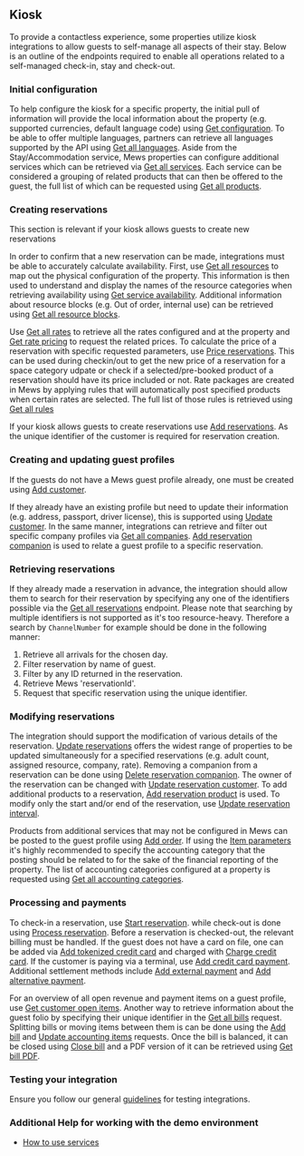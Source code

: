 ## Kiosk

To provide a contactless experience, some properties utilize kiosk integrations to allow guests to self-manage all aspects of their stay. Below is an outline of the endpoints required to enable all operations related to a self-managed check-in, stay and check-out.

### Initial configuration

To help configure the kiosk for a specific property, the initial pull of information will provide the local information about the property (e.g. supported currencies, default language code) using [Get configuration](../operations/configuration.md#get-configuration). To be able to offer multiple languages, partners can retrieve all languages supported by the API using [Get all languages](../operations/configuration.md#get-all-languages). Aside from the Stay/Accommodation service, Mews properties can configure additional services which can be retrieved via [Get all services](../operations/services.md#get-all-services). Each service can be considered a grouping of related products that can then be offered to the guest, the full list of which can be requested using [Get all products](../operations/services.md#get-all-products).

### Creating reservations

This section is relevant if your kiosk allows guests to create new reservations

In order to confirm that a new reservation can be made, integrations must be able to accurately calculate availability. First, use [Get all resources](../operations/enterprises.md#get-all-resources) to map out the physical configuration of the property. This information is then used to understand and display the names of the resource categories when retrieving availability using [Get service availability](../operations/services.md#get-service-availability). Additional information about resource blocks (e.g. Out of order, internal use) can be retrieved using [Get all resource blocks](../operations/enterprises.md#get-all-resource-blocks). 

Use [Get all rates](../operations/services.md#get-all-rates) to retrieve all the rates configured and at the property and [Get rate pricing](../operations/services.md#get-rate-pricing) to request the related prices. To calculate the price of a reservation with specific requested parameters, use [Price reservations](../operations/reservations.md#price-reservations). This can be used during checkin/out to get the new price of a reservation for a space category udpate or check if a selected/pre-booked product of a reservation should have its price included or not. Rate packages are created in Mews by applying rules that will automatically post specified products when certain rates are selected. The full list of those rules is retrieved using [Get all rules](../operations/services.md#get-all-rules)

If your kiosk allows guests to create reservations use [Add reservations](../operations/reservations.md#add-reservations). As the unique identifier of the customer is required for reservation creation.

### Creating and updating guest profiles

If the guests do not have a Mews guest profile already, one must be created using [Add customer](../operations/customers.md#add-customer). 

If they already have an existing profile but need to update their information (e.g. address, passport, driver license), this is supported using [Update customer](../operations/customers.md#update-customer). In the same manner, integrations can retrieve and filter out specific company profiles via [Get all companies](../operations/enterprises.md#get-all-companies). [Add reservation companion](../operations/reservations.md#add-reservation-companion) is used to relate a guest profile to a specific reservation.

### Retrieving reservations

If they already made a reservation in advance, the integration should allow them to search for their reservation by specifying any one of the identifiers possible via the [Get all reservations](../operations/reservations.md#get-all-reservations) endpoint. Please note that searching by multiple identifiers is not supported as it's too resource-heavy. Therefore a search by `ChannelNumber` for example should be done in the following manner:

1. Retrieve all arrivals for the chosen day.
2. Filter reservation by name of guest.
3. Filter by any ID returned in the reservation.
4. Retrieve Mews 'reservationId'.
5. Request that specific reservation using the unique identifier.

### Modifying reservations

The integration should support the modification of various details of the reservation. [Update reservations](../operations/reservations.md#update-reservations) offers the widest range of properties to be updated simultaneously for a specified reservations (e.g. adult count, assigned resource, company, rate). Removing a companion from a reservation can be done using [Delete reservation companion](../operations/reservations.md#delete-reservation-companion). The owner of the reservation can be changed with [Update reservation customer](../operations/reservations.md#update-reservation-customer). To add additional products to a reservation, [Add reservation product](../operations/reservations.md#add-reservation-product) is used. To modify only the start and/or end of the reservation, use [Update reservation interval](../operations/reservations.md#update-reservation-interval).

Products from additional services that may not be configured in Mews can be posted to the guest profile using [Add order](../operations/services.md#add-order). If using the [Item parameters](../operations/services.md#item-parameters) it's highly recommended to specify the accounting category that the posting should be related to for the sake of the financial reporting of the property. The list of accounting categories configured at a property is requested using [Get all accounting categories](../operations/finance.md#get-all-accounting-categories).

### Processing and payments

To check-in a reservation, use [Start reservation](../operations/reservations.md#start-reservation). while check-out is done using [Process reservation](../operations/reservations.md#process-reservation). Before a reservation is checked-out, the relevant billing must be handled. If the guest does not have a card on file, one can be added via [Add tokenized credit card](../operations/finance.md#add-tokenized-credit-card) and charged with [Charge credit card](../operations/finance.md#charge-credit-card). If the customer is paying via a terminal, use [Add credit card payment](../operations/finance.md#add-credit-card-payment). Additional settlement methods include [Add external payment](../operations/finance.md#add-external-payment) and [Add alternative payment](../operations/finance.md#add-alternative-payment).

For an overview of all open revenue and payment items on a guest profile, use [Get customer open items](../operations/customers.md#get-customers-open-items). Another way to retrieve information about the guest folio by specifying their unique identifier in the [Get all bills](../operations/finance.md#get-all-bills) request. Splitting bills or moving items between them is can be done using the [Add bill](../operations/finance.md#add-bill) and [Update accounting items](../operations/finance.md#update-accounting-items) requests. Once the bill is balanced, it can be closed using [Close bill](../operations/finance.md#close-bill) and a PDF version of it can be retrieved using [Get bill PDF](../operations/finance.md#close-bill).

### Testing your integration

Ensure you follow our general [guidelines](../guidelines) for testing integrations.

### Additional Help for working with the demo environment

- [How to use services](https://help.mews.com/s/article/understanding-services?language=en_US)
